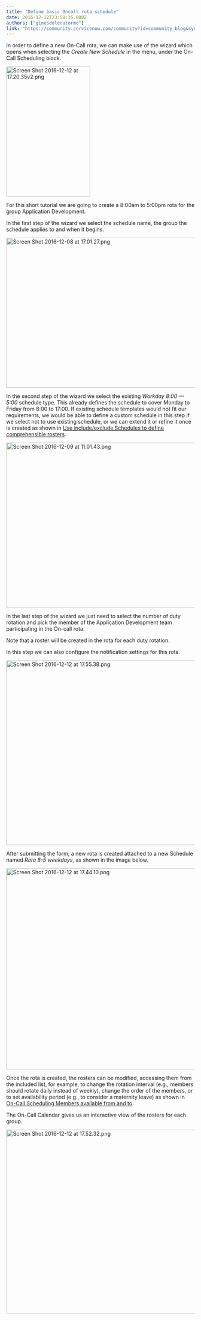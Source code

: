 ```yaml
---
title: "Define basic Oncall rota schedule"
date: 2016-12-12T23:58:35.000Z
authors: ["ginesdoleratormo"]
link: "https://community.servicenow.com/community?id=community_blog&sys_id=385e2aaddbd0dbc01dcaf3231f96197e"
---
```

<p>In order to define a new On-Call rota, we can make use of the wizard which opens when selecting the <em>Create New Schedule</em> in the menu, under the On-Call Scheduling block.</p><p><img   alt="Screen Shot 2016-12-12 at 17.20.35v2.png" class="image-4 jive-image" height="347" src="2b537fb5db1c9b048c8ef4621f96196e.iix" style="width: 224px; height: 347.396px;" width="224"/></p><p>For this short tutorial we are going to create a 8:00am to 5:00pm rota for the group Application Development.</p><p>In the first step of the wizard we select the schedule name, the group the schedule applies to and when it begins.</p><p><img  __jive_id="214500" alt="Screen Shot 2016-12-08 at 17.01.27.png" class="image-1 jive-image" height="401" src="63db77b5db945fc068c1fb651f961926.iix" width="815"/></p><p>In the second step of the wizard we select the existing <em>Workday 8:00 — 5:00</em> schedule type. This already defines the schedule to cover Monday to Friday from 8:00 to 17:00. If existing schedule templates would not fit our requirements, we would be able to define a custom schedule in this step if we select not to use existing schedule, or we can extend it or refine it once is created as shown in <a title="Use include/exclude Schedules to define comprehensible rosters" __default_attr="6294" __jive_macro_name="blogpost" class="jive_macro jive_macro_blogpost" data-orig-content="Use include/exclude Schedules to define comprehensible rosters" data-renderedposition="1210.1500244140625_8_258_35" href="/community?id=community_blog&sys_id=597c22e1dbd0dbc01dcaf3231f9619ea">Use include/exclude Schedules to define comprehensible rosters</a>.</p><p><img  __jive_id="214503" alt="Screen Shot 2016-12-09 at 11.01.43.png" class="image-2 jive-image" height="441" src="5e1e958edb5c1b04ed6af3231f961974.iix" width="804"/></p><p>In the last step of the wizard we just need to select the number of duty rotation and pick the member of the Application Development team participating in the On-call rota.</p><p>Note that a roster will be created in the rota for each duty rotation.</p><p>In this step we can also configure the notification settings for this rota.</p><p><img   alt="Screen Shot 2016-12-12 at 17.55.38.png" class="image-8 jive-image" src="81a65cc2db189fc03eb27a9e0f9619f6.iix" style="width: 620px; height: 494px;"/></p><p></p><p>After submitting the form, a new rota is created attached to a new Schedule named <em>Rota 8-5 weekdays</em>, as shown in the image below.</p><p><img   alt="Screen Shot 2016-12-12 at 17.44.10.png" class="image-6 jive-image" height="538" src="bd38780edbdcd704ed6af3231f961932.iix" style="width: 776px; height: 538.194px;" width="776"/></p><p>Once the rota is created, the rosters can be modified, accessing them from the included list, for example, to change the rotation interval (e.g., members should rotate daily instead of weekly), change the order of the members, or to set availability period (e.g., to consider a maternity leave) as shown in <a title="On-Call Scheduling Members available from and to" __default_attr="6258" __jive_macro_name="blogpost" class="jive_macro jive_macro_blogpost" data-orig-content="On-Call Scheduling Members available from and to" data-renderedposition="3227.933349609375_8_260_52" href="/community?id=community_blog&sys_id=66dd2ae9dbd0dbc01dcaf3231f96199d">On-Call Scheduling Members available from and to</a>.</p><p></p><p>The On-Call Calendar gives us an interactive view of the rosters for each group.</p><p><img   alt="Screen Shot 2016-12-12 at 17.52.32.png" class="image-7 jive-image" height="492" src="593bf00edb109f048c8ef4621f961982.iix" style="width: 773px; height: 492.476px;" width="773"/></p>